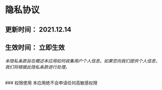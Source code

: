 # 隐私协议
## 更新时间： 2021.12.14
## 生效时间： 立即生效
<h6>本隐私条款旨在概述本应用如何收集用户个人信息。如果您向我们提供个人信息，我们将根据此隐私条款进行处理。</h6>
### 权限使用
本应用绝不会申请任何高敏感权限
